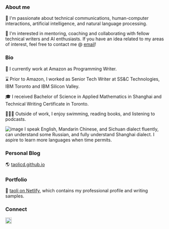 ### About me

🔭 I'm passionate about technical communications, human-computer interactions, artificial intelligence, and natural language processing. 

👯 I'm interested in mentoring, coaching and collaborating with fellow technical writers and AI enthusiasts. If you have an idea related to my areas of interest, feel free to contact me @ [email](mailto:taolicd@gmail.com)! 


### Bio

🧠 I currently work at Amazon as Programming Writer.

⌛️ Prior to Amazon, I worked as Senior Tech Writer at SS&C Technologies, IBM Toronto and IBM Silicon Valley.

🎓 I received Bachelor of Science in Applied Mathematics in Shanghai and Technical Writing Certificate in Toronto.

🏃🏻‍♂️ Outside of work, I enjoy swimming, reading books, and listening to podcasts.

![image](https://github.com/taolicd/taolicd/assets/4405466/26b53465-595a-4f32-8284-b73acc150ef9) I speak English, Mandarin Chinese, and Sichuan dialect fluently, can understand some Russian, and fully understand Shanghai dialect. I aspire to learn more languages when time permits. 


### Personal Blog

🌎 [taolicd.github.io](https://taolicd.github.io)

### Portfolio

💼 [taoli on Netlify](https://taoli.netlify.app), which contains my professional profile and writing samples. 
### Connect

<a href="https://www.linkedin.com/in/taolicd">
  <img align="left" alt="Tao Li's LinkedIn" width="20px" height="20px" src="https://cdn.icon-icons.com/icons2/1753/PNG/512/iconfinder-social-media-applications-14linkedin-4102586_113786.png" />
</a>

<br/>
